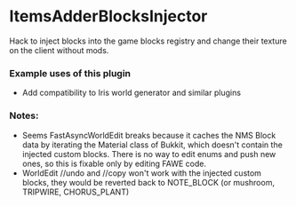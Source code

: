 # ItemsAdderBlocksInjector

Hack to inject blocks into the game blocks registry and change their texture on the client without mods.

### Example uses of this plugin
- Add compatibility to Iris world generator and similar plugins

### Notes:
- Seems FastAsyncWorldEdit breaks because it caches the NMS Block data by iterating the Material class of Bukkit, which doesn't contain the injected custom blocks.
There is no way to edit enums and push new ones, so this is fixable only by editing FAWE code.
- WorldEdit //undo and //copy won't work with the injected custom blocks, they would be reverted back to NOTE_BLOCK (or mushroom, TRIPWIRE, CHORUS_PLANT)
